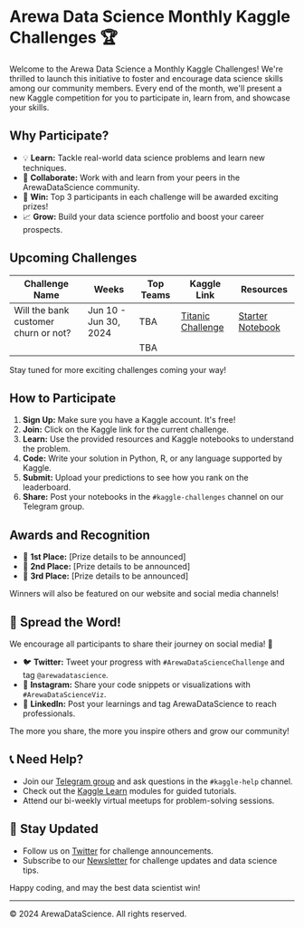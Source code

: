 # Arewa Data Science Monthly Kaggle Challenges 🏆

Welcome to the Arewa Data Science a Monthly Kaggle Challenges! We're thrilled to launch this initiative to foster and encourage data science skills among our community members. Every end of the month, we'll present a new Kaggle competition for you to participate in, learn from, and showcase your skills.

##  Why Participate?

- 💡 **Learn:** Tackle real-world data science problems and learn new techniques.
- 🤝 **Collaborate:** Work with and learn from your peers in the ArewaDataScience community.
- 🏅 **Win:** Top 3 participants in each challenge will be awarded exciting prizes!
- 📈 **Grow:** Build your data science portfolio and boost your career prospects.

## Upcoming Challenges

| Challenge Name | Weeks | Top Teams | Kaggle Link | Resources |
|---------------|-------|----------|------------|-----------|
| Will the bank customer churn or not? | Jun 10 - Jun 30, 2024 | TBA | [Titanic Challenge](https://www.kaggle.com/t/fdd89f2ee458400b8423c9fdc431a2da) | [Starter Notebook](https://www.kaggle.com/alexisbcook/titanic-tutorial) |
| | | TBA |  |  |

Stay tuned for more exciting challenges coming your way! 

##  How to Participate

1. **Sign Up:** Make sure you have a Kaggle account. It's free!
2. **Join:** Click on the Kaggle link for the current challenge.
3. **Learn:** Use the provided resources and Kaggle notebooks to understand the problem.
4. **Code:** Write your solution in Python, R, or any language supported by Kaggle.
5. **Submit:** Upload your predictions to see how you rank on the leaderboard.
6. **Share:** Post your notebooks in the `#kaggle-challenges` channel on our Telegram group.

##  Awards and Recognition

- 🥇 **1st Place:** [Prize details to be announced]
- 🥈 **2nd Place:** [Prize details to be announced]
- 🥉 **3rd Place:** [Prize details to be announced]

Winners will also be featured on our website and social media channels!

## 📣 Spread the Word!

We encourage all participants to share their journey on social media! 📱

- 🐦 **Twitter:** Tweet your progress with `#ArewaDataScienceChallenge` and tag `@arewadatascience`.
- 📸 **Instagram:** Share your code snippets or visualizations with `#ArewaDataScienceViz`.
- 🔗 **LinkedIn:** Post your learnings and tag ArewaDataScience to reach professionals.

The more you share, the more you inspire others and grow our community! 

## 📞 Need Help?

- Join our [Telegram group](https://t.me/arewadatascience) and ask questions in the `#kaggle-help` channel.
- Check out the [Kaggle Learn](https://www.kaggle.com/learn) modules for guided tutorials.
- Attend our bi-weekly virtual meetups for problem-solving sessions.

## 📣 Stay Updated

- Follow us on [Twitter](https://twitter.com/arewadatascience) for challenge announcements.
- Subscribe to our [Newsletter](https://arewadatascience.substack.com) for challenge updates and data science tips.

Happy coding, and may the best data scientist win! 

---

© 2024 ArewaDataScience. All rights reserved.
